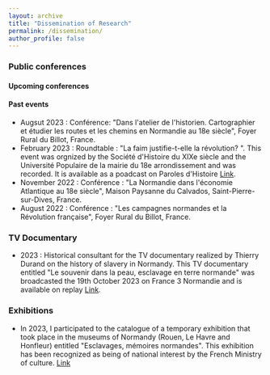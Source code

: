 ```yaml
---
layout: archive
title: "Dissemination of Research"
permalink: /dissemination/
author_profile: false
---
```

### Public conferences

#### Upcoming conferences

#### Past events
- Augsut 2023 : Conférence: "Dans l'atelier de l'historien. Cartographier et étudier les routes et les chemins en Normandie au 18e siècle", Foyer Rural du Billot, France.
- February 2023 : Roundtable : "La faim justifie-t-elle la révolution? ". This event was orgnized by the Société d'Histoire du XIXe siècle and the Université Populaire de la mairie du 18e arrondissement and was recorded. It is available as a poadcast on Paroles d'Histoire [Link](parolesdhistoire.fr/index.php/2023/03/27/279-la-faim-justifie-t-elle-les-revolutions-les-mercredis-des-revolutions/).
- November 2022 : Conférence : "La Normandie dans l'économie Atlantique au 18e siècle", Maison Paysanne du Calvados, Saint-Pierre-sur-Dives, France.
- August 2022 : Conférence : "Les campagnes normandes et la Révolution française", Foyer Rural du Billot, France. 

### TV Documentary

- 2023 : Historical consultant for the TV documentary realized by Thierry Durand on the history of slavery in Normandy. This TV documentary entitled "Le souvenir dans la peau, esclavage en terre normande" was broadcasted the 19th October 2023 on France 3 Normandie and is available on replay [Link](https://www.france.tv/france-3/normandie/la-france-en-vrai-normandie/5311947-le-souvenir-dans-la-peau-esclavage-en-terre-normande.html).

### Exhibitions

- In 2023, I participated to the catalogue of a temporary exhibition that took place in the museums of Normandy (Rouen, Le Havre and Honfleur) entitled "Esclavages, mémoires normandes". This exhibition has been recognized as being of national interest by the French Ministry of culture. [Link](https://esclavage-memoires-normandes.fr/)


